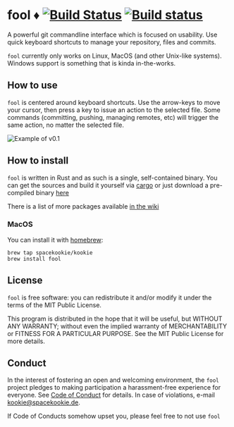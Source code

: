 # fool ♦ [![Build Status](https://travis-ci.org/spacekookie/fool.svg?branch=develop)](https://travis-ci.org/spacekookie/fool) [![Build status](https://ci.appveyor.com/api/projects/status/w29yfx0q5kls3013?svg=true)](https://ci.appveyor.com/project/spacekookie/fool)

A powerful git commandline interface which is focused on usability. Use quick keyboard shortcuts to manage your repository, files and commits.

`fool` currently only works on Linux, MacOS (and other Unix-like systems). Windows support is something that is kinda in-the-works.

## How to use

`fool` is centered around keyboard shortcuts. Use the arrow-keys to move your cursor, then press a key to issue an action to the selected file. Some commands (committing, pushing, managing remotes, etc) will trigger the same action, no matter the selected file.

![Example of v0.1](assets/demo.gif)


## How to install

`fool` is written in Rust and as such is a single, self-contained binary. You can get the sources and build it yourself via [cargo](https://doc.rust-lang.org/cargo/) or just download a pre-compiled binary [here](https://github.com/spacekookie/fool/releases)

There is a list of more packages available [in the wiki](https://github.com/spacekookie/fool/wiki/packaging)

### MacOS

You can install it with [homebrew](http://brew.sh):

```
brew tap spacekookie/kookie
brew install fool
```


## License

`fool` is free software: you can redistribute it and/or modify it under the terms of the MIT Public License.

This program is distributed in the hope that it will be useful, but WITHOUT ANY WARRANTY; without even the implied warranty of MERCHANTABILITY or FITNESS FOR A PARTICULAR PURPOSE. See the MIT Public License for more details.


## Conduct

In the interest of fostering an open and welcoming environment, the `fool` project pledges to making participation a harassment-free experience for everyone. See [Code of Conduct](CODE_OF_CONDUCT.md) for details. In case of violations, e-mail [kookie@spacekookie.de](mailto:kookie@spacekookie.de).

If Code of Conducts somehow upset you, please feel free to not use `fool`
